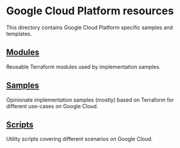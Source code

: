 # Google Cloud Platform resources #

This directory contains Google Cloud Platform specific samples and templates.

## [Modules](modules/) ##

Reusable Terraform modules used by implementation samples.

## [Samples](samples/) ##

Opinionate implementation samples (mostly) based on Terraform for different use-cases on Google Cloud.

## [Scripts](scripts/) ##

Utility scripts covering different scenarios on Google Cloud.
